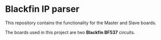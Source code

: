 # Blackfin IP parser

This repository contains the functionality for the Master and Slave boards.

The boards used in this project are two **Blackfin BF537** circuits.
